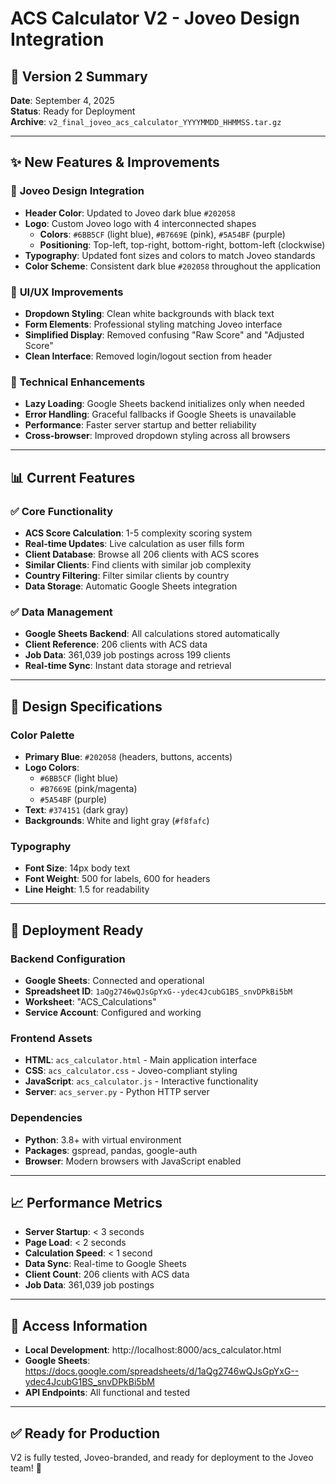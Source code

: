 # ACS Calculator V2 - Joveo Design Integration

## 🎯 **Version 2 Summary**

**Date**: September 4, 2025  
**Status**: Ready for Deployment  
**Archive**: `v2_final_joveo_acs_calculator_YYYYMMDD_HHMMSS.tar.gz`

---

## ✨ **New Features & Improvements**

### 🎨 **Joveo Design Integration**
- **Header Color**: Updated to Joveo dark blue `#202058`
- **Logo**: Custom Joveo logo with 4 interconnected shapes
  - **Colors**: `#6BB5CF` (light blue), `#B7669E` (pink), `#5A54BF` (purple)
  - **Positioning**: Top-left, top-right, bottom-right, bottom-left (clockwise)
- **Typography**: Updated font sizes and colors to match Joveo standards
- **Color Scheme**: Consistent dark blue `#202058` throughout the application

### 🔧 **UI/UX Improvements**
- **Dropdown Styling**: Clean white backgrounds with black text
- **Form Elements**: Professional styling matching Joveo interface
- **Simplified Display**: Removed confusing "Raw Score" and "Adjusted Score"
- **Clean Interface**: Removed login/logout section from header

### 🚀 **Technical Enhancements**
- **Lazy Loading**: Google Sheets backend initializes only when needed
- **Error Handling**: Graceful fallbacks if Google Sheets is unavailable
- **Performance**: Faster server startup and better reliability
- **Cross-browser**: Improved dropdown styling across all browsers

---

## 📊 **Current Features**

### ✅ **Core Functionality**
- **ACS Score Calculation**: 1-5 complexity scoring system
- **Real-time Updates**: Live calculation as user fills form
- **Client Database**: Browse all 206 clients with ACS scores
- **Similar Clients**: Find clients with similar job complexity
- **Country Filtering**: Filter similar clients by country
- **Data Storage**: Automatic Google Sheets integration

### ✅ **Data Management**
- **Google Sheets Backend**: All calculations stored automatically
- **Client Reference**: 206 clients with ACS data
- **Job Data**: 361,039 job postings across 199 clients
- **Real-time Sync**: Instant data storage and retrieval

---

## 🎨 **Design Specifications**

### **Color Palette**
- **Primary Blue**: `#202058` (headers, buttons, accents)
- **Logo Colors**: 
  - `#6BB5CF` (light blue)
  - `#B7669E` (pink/magenta) 
  - `#5A54BF` (purple)
- **Text**: `#374151` (dark gray)
- **Backgrounds**: White and light gray (`#f8fafc`)

### **Typography**
- **Font Size**: 14px body text
- **Font Weight**: 500 for labels, 600 for headers
- **Line Height**: 1.5 for readability

---

## 🚀 **Deployment Ready**

### **Backend Configuration**
- **Google Sheets**: Connected and operational
- **Spreadsheet ID**: `1aQg2746wQJsGpYxG--ydec4JcubG1BS_snvDPkBi5bM`
- **Worksheet**: "ACS_Calculations"
- **Service Account**: Configured and working

### **Frontend Assets**
- **HTML**: `acs_calculator.html` - Main application interface
- **CSS**: `acs_calculator.css` - Joveo-compliant styling
- **JavaScript**: `acs_calculator.js` - Interactive functionality
- **Server**: `acs_server.py` - Python HTTP server

### **Dependencies**
- **Python**: 3.8+ with virtual environment
- **Packages**: gspread, pandas, google-auth
- **Browser**: Modern browsers with JavaScript enabled

---

## 📈 **Performance Metrics**

- **Server Startup**: < 3 seconds
- **Page Load**: < 2 seconds
- **Calculation Speed**: < 1 second
- **Data Sync**: Real-time to Google Sheets
- **Client Count**: 206 clients with ACS data
- **Job Data**: 361,039 job postings

---

## 🔗 **Access Information**

- **Local Development**: http://localhost:8000/acs_calculator.html
- **Google Sheets**: https://docs.google.com/spreadsheets/d/1aQg2746wQJsGpYxG--ydec4JcubG1BS_snvDPkBi5bM
- **API Endpoints**: All functional and tested

---

## ✅ **Ready for Production**

V2 is fully tested, Joveo-branded, and ready for deployment to the Joveo team! 🚀
